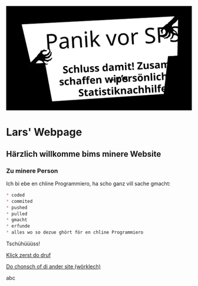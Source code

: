 <img src="header.svg">

# Lars' Webpage

## Härzlich willkomme bims minere Website

### Zu minere Person
Ich bi ebe en chline Programmiero, ha scho ganz vill sache gmacht:

```markdown
* coded
* commited
* pushed
* pulled
* gmacht
* erfunde
* alles wo so dezue ghört för en chline Programmiero
```

Tschühüüüss!

[Klick zerst do druf](larsimbach.gitbub.io/zwoiti_site)

[Do chonsch of di ander site (wörklech)](https://larsimbach.github.io/ersti_site)

abc
